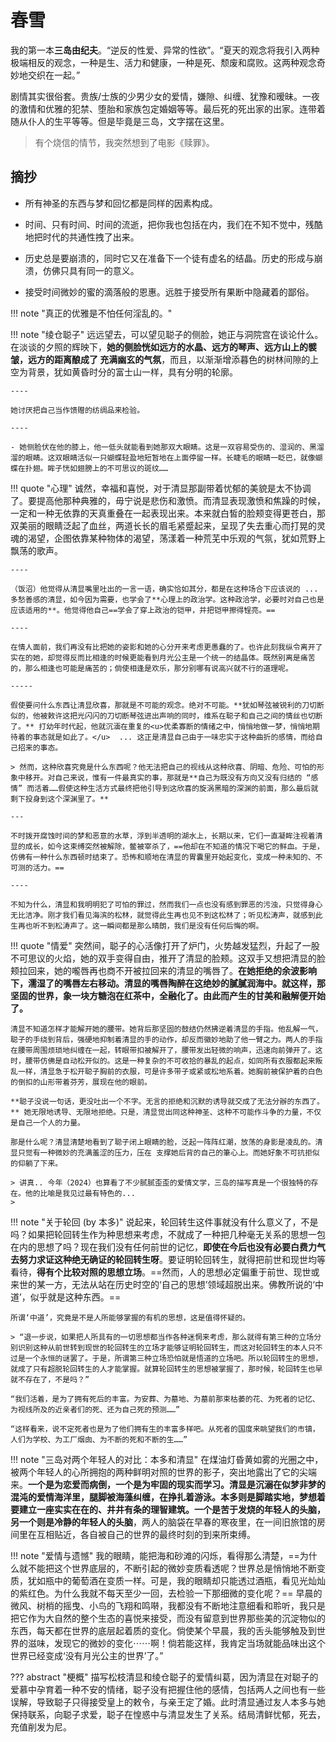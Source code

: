 # 春雪

我的第一本**三岛由纪夫**。“逆反的性爱、异常的性欲”。“夏天的观念将我引入两种极端相反的观念，一种是生、活力和健康，一种是死、颓废和腐败。这两种观念奇妙地交织在一起。”

剧情其实很俗套。贵族/士族的少男少女的爱情，嫌隙、纠缠、犹豫和暧昧。一夜的激情和优雅的犯禁、堕胎和家族包定婚姻等等。最后死的死出家的出家。连带着随从仆人的生平等等。但是毕竟是三岛，文字摆在这里。

> 有个烧信的情节，我突然想到了电影《赎罪》。

## 摘抄

- 所有神圣的东西与梦和回忆都是同样的因素构成。

- 时间、只有时间、时间的流逝，把你我也包括在内，我们在不知不觉中，残酷地把时代的共通性拽了出来。
- 历史总是要崩溃的，同时它又在准备下一个徒有虚名的结晶。历史的形成与崩溃，仿佛只具有同一的意义。
- 接受时间微妙的蜜的滴落般的恩惠。远胜于接受所有果断中隐藏着的鄙俗。

!!! note "真正的优雅是不怕任何淫乱的。"

!!! note "绫仓聪子"
    远远望去，可以望见聪子的侧脸，她正与洞院宫在谈论什么。在淡谈的夕照的辉映下，**她的侧脸恍如远方的水晶、远方的琴声、远方山上的襞皱，远方的距离酿成了 充满幽玄的气氛**，而且，以渐渐增添暮色的树林间隙的上空为背景，犹如黄昏时分的富士山一样，具有分明的轮廓。

    ----

    她讨厌把自己当作馈赠的纺绸品来检验。

    ----

    - 她侧脸伏在他的膝上，他一低头就能看到她那双大眼睛。这是一双容易受伤的、湿润的、黑溜溜的眼睛。这双眼睛活似一只蝴蝶轻盈地短暂地在上面停留一样。长睫毛的眼睛一眨巴，就像蝴蝶在扑翅。眸子恍如翅膀上的不可思议的斑纹……


!!! quote "心理"
    诚然，幸福和喜悦，对于清显那副带着忧郁的美貌是太不协调了。要提高他那种典雅的，毋宁说是悲伤和激愤。而清显表现激愤和焦躁的时候，一定和一种无依靠的天真重叠在一起表现出来。本来就白皙的脸颊变得更苍白，那双美丽的眼睛泛起了血丝，两道长长的眉毛紧蹙起来，呈现了失去重心而打晃的灵魂的渴望，企图依靠某种物体的渴望，荡漾着一种荒芜中乐观的气氛，犹如荒野上飘荡的歌声。


    ----

    （饭沼）他觉得从清显嘴里吐出的一言一语，确实恰如其分，都是在这种场合下应该说的 ... 多愁善感的清显，如今因为需要，也学会了**心理上的政治学。这种政洽学，必要时对自己也是应该适用的**。他觉得他自己==学会了穿上政治的铠甲，并把铠甲擦得锃亮。==

    ----
    
    在情人面前，我们再没有比把她的姿影和她的心分开来考虑更愚蠢的了。也许此刻我纵令离开了实在的她，却觉得反而比相逢的时候更能看到月光公主是一个统一的结晶体。既然别离是痛苦的，那么相逢也可能是痛苦的；倘使相逢是欢乐，那分别哪有说高兴就不行的道理呢。

    -----

    假使要问什么东西让清显欣喜，那就是不可能的观念。绝对不可能。**犹如琴弦被锐利的刀切断似的，他被敕许这把光闪闪的刀切断琴弦进出声响的同时，维系在聪子和自己之间的情丝也切断了。** 打幼年时代起，他就沉湎在重复的<u>优柔寡断的情绪之中，悄悄地做一梦，悄悄地期待着的事态就是如此了。</u>  ... 这正是清显自己由于一味忠实于这种曲折的感情，而给自己招来的事态。
    
    > 然而，这种欣喜究竟是什么东西呢？他无法把自己的视线从这种欣喜、阴暗、危险、可怕的形象中移开。对自己来说，惟有一件最真实的事，那就是**自己为既没有方向又没有归结的 “感情” 而活着……假使这种生活方式最终把他引导到这欣喜的旋涡黑暗的深渊的前面，那么最后就剩下投身到这个深渊里了。**

    ---

    不时拨开腐蚀时间的梦和恶意的水草，浮到半透明的湖水上，长期以来，它们一直凝眸注视着清显的成长，如今这束缚突然被解除，鳖被宰杀了，==他却在不知道的情况下喝它的鲜血。于是，仿佛有一种什么东西顿时结束了。恐怖和顺地在清显的胃囊里开始起变化，变成一种未知的、不可测的活力。== 

    ----

    不知为什么，清显和我明明犯了可怕的罪过，然而我们一点也没有感到罪恶的污浊，只觉得身心无比洁净。刚才我们看见海滨的松林，就觉得此生再也见不到这松林了；听见松涛声，就感到此生再也听不到松涛声了。这一瞬间都是那么晴朗，我们是没有任何后悔的啊。

!!! quote "情爱"
    突然间，聪子的心活像打开了炉门，火势越发猛烈，升起了一股不可思议的火焰，她的双手变得自由，推开了清显的脸颊。这双手又想把清显的脸颊拉回来，她的嚨唇再也商不开被拉回来的清显的嘴唇了。**在她拒绝的余波影响下，濡湿了的嘴唇左右移动。清显的嘴唇陶醉在这绝妙的膩膩润海中。就这样，那坚固的世界，象一块方糖泡在红茶中，全融化了。由此而产生的甘美和融解便开始了。**
    
    清显不知道怎样才能解开她的腰带。她背后那坚固的鼓结仍然拂逆着清显的手指。他乱解一气，聪子的手绕到背后，强硬地抑制着清显的手的动作，却反而徽妙地助了他一臂之力。两人的手指在腰带周围烦琐地纠缠在一起，转眼带扣被解开了，腰带发出轻微的响声，迅速向前弹开了。这时，腰带仿佛是自动松开似的。这是一种复杂的不可收拾的暴乱的起点，如同所有衣服都起来叛乱一样，清显急于松开聪子胸前的衣服，可是许多带子或紧或松地系着。她胸前被保护着的白色的倒扣的山形带着芬芳，展现在他的眼前。

    **聪子没说一句话，更没吐出一个不字。无言的拒绝和沉默的诱导就交成了无法分辦的东西了。** 她无限地诱导、无限地拒绝。只是，清显觉出同这种神圣、这种不可能作斗争的力量，不仅是自己一个人的力量。
    
    那是什么呢？清显清楚地看到了聪子闭上眼睛的脸，泛起一阵阵红潮，放荡的身影是凌乱的。清显只觉有一种微妙的充满羞涩的压力，压在 支撑她后背的自己的筆心上。而她好象不可抗拒似的仰躺了下来。

    > 讲真.. 今年（2024）也算看了不少腻腻歪歪的爱情文学，三岛的描写真是一个很独特的存在。他的比喻是我见过最有特色的...
    > 

!!! note "关于轮回 (by 本多)"
    说起来，轮回转生这件事就没有什么意义了，不是吗？如果把轮回转生作为种思想来考虑，不就成了一种把几种毫无关系的思想一包在内的思想了吗？现在我们没有任何前世的记忆，**即使在今后也没有必要白费力气去努力求证这种绝无确证的轮回转生呀**。要证明轮回转生，就得把前世和现世均等看待，**得有个比较对照的思想立场**。==然而，人的思想必定偏重于前世、现世或来世的某一方，无法从站在历史时空的‘自己的思想’领域超脱出来。佛教所说的‘中道’，似乎就是这种东西。==
    
    所谓‘中道’，究竟是不是人所能够掌握的有机的思想，这是值得怀疑的。
    
    > “退一步说，如果把人所具有的一切思想都当作各种迷惘来考虑，那么就得有第三种的立场分别识别这种从前世转到现世的轮回转生的立场才能够证明轮回转生，而这对轮回转生的本人只不过是一个永恒的谜罢了。于是，所谓第三种立场恐怕就是悟道的立场吧。所以轮回转生的思想，就成了只有超脱轮回转生的人才能掌握。就算轮回转生的思想被掌握了，那时候，轮回转生也早就不存在了，不是吗？”

    “我们活着，是为了拥有死后的丰富。为安葬、为墓地、为墓前那束枯萎的花、为死者的记忆、为视线所及的近亲者们的死、还为自己死的预测……”

    “这样看来，说不定死者也是为了他们拥有生的丰富多样吧。从死者的国度来眺望我们的市镇，人们为学校、为工厂烟囱、为不断的死和不断的生……”

!!! note "三岛对两个年轻人的对比：本多和清显"
    在煤油灯昏黄如雾的光圈之中，被两个年轻人的心所拥抱的两种鲜明对照的世界的影子，突出地露出了它的尖端来。**一个是为恋爱而病倒，一个是为牢固的现实而学习。清显是沉溺在似梦非梦的混沌的爱情海洋里，腿脚被海藻纠缠，在挣扎着游泳。本多则是脚踏实地，梦想着要建立一座实实在在的、井井有条的理智建筑。一个是苦于发烧的年轻人的头脑，另一个则是冷静的年轻人的头脑**，两人的脑袋在早春的寒夜里，在一间旧旅馆的房间里在互相贴近，各自被自己的世界的最终时刻的到来所束缚。

!!! note "爱情与遗憾"
    我的眼睛，能把海和砂滩的闪烁，看得那么清楚，==为什么就不能把这个世界底层的，不断引起的微妙变质看透呢？世界总是悄悄地不断变质，犹如瓶中的葡萄酒在变质一样。可是，我的眼睛却只能透过酒瓶，看见光灿灿的紫红色。为什么我就不每天至少一回，去检验一下那细微的变化呢？== 早晨的微风、树梢的摇曳、小鸟的飞翔和鸣啭，我都没有不断地注意细看和聆听，我只是把它作为大自然的整个生态的喜悦来接受，而没有留意到世界那些美的沉淀物似的东西，每天都在世界的底层起着质的变化。倘使某个早晨，我的舌头能够触及到世界的滋味，发现它的微妙的变化⋯⋯啊！倘若能这样，我肯定当场就能品味出这个世界已经变成‘没有月光公主的世界’了。”

??? abstract "梗概"
    描写松枝清显和绫仓聪子的爱情纠葛，因为清显在对聪子的爱慕中孕育着一种不安的情绪，聪子没有把握住他的感情，包括两人之间也有一些误解，导致聪子只得接受皇上的敕令，与亲王定了婚。此时清显通过友人本多与她保持联系，向聪子求爱，聪子在惶惑中与清显发生了关系。结局清鲜忧郁，死去，充值削发为尼。